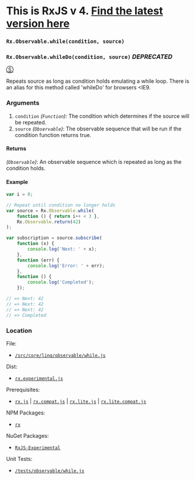 # This is RxJS v 4. [Find the latest version here](https://github.com/reactivex/rxjs)
### `Rx.Observable.while(condition, source)`
### `Rx.Observable.whileDo(condition, source)` *DEPRECATED*
[&#x24C8;](https://github.com/Reactive-Extensions/RxJS/blob/master/src/core/linq/observable/while.js "View in source")

Repeats source as long as condition holds emulating a while loop.  There is an alias for this method called 'whileDo' for browsers <IE9.

### Arguments
1. `condition` *(`Function`)*: The condition which determines if the source will be repeated.
2. `source` *(`Observable`)*: The observable sequence that will be run if the condition function returns true.

#### Returns
*(`Observable`)*: An observable sequence which is repeated as long as the condition holds.

#### Example
```js
var i = 0;

// Repeat until condition no longer holds
var source = Rx.Observable.while(
    function () { return i++ < 3 },
    Rx.Observable.return(42)
);

var subscription = source.subscribe(
    function (x) {
        console.log('Next: ' + x);
    },
    function (err) {
        console.log('Error: ' + err);
    },
    function () {
        console.log('Completed');
    });

// => Next: 42
// => Next: 42
// => Next: 42
// => Completed
```

### Location

File:
- [`/src/core/linq/observable/while.js`](https://github.com/Reactive-Extensions/RxJS/blob/master/src/core/linq/observable/while.js)

Dist:
- [`rx.experimental.js`](https://github.com/Reactive-Extensions/RxJS/blob/master/dist/rx.experimental.js)

Prerequisites:
- [`rx.js`](https://github.com/Reactive-Extensions/RxJS/blob/master/dist/rx.js) | [`rx.compat.js`](https://github.com/Reactive-Extensions/RxJS/blob/master/dist/rx.compat.js) | [`rx.lite.js`](https://github.com/Reactive-Extensions/RxJS/blob/master/dist/rx.lite.js) | [`rx.lite.compat.js`](https://github.com/Reactive-Extensions/RxJS/blob/master/dist/rx.lite.compat.js)

NPM Packages:
- [`rx`](https://www.npmjs.org/package/rx)

NuGet Packages:
- [`RxJS-Experimental`](http://www.nuget.org/packages/RxJS-Experimental)

Unit Tests:
- [`/tests/observable/while.js`](https://github.com/Reactive-Extensions/RxJS/blob/master/tests/observable/while.js)
